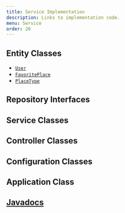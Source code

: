 ```yaml
---
title: Service Implementation
description: Links to implementation code.
menu: Service
order: 20
---
```


## Entity Classes

* [`User`](https://github.com/northern-nm-highlights/service/blob/main/src/main/java/edu/cnm/deepdive/nnmhlserver/model/entity/User.java)
* [`FavoritePlace`](https://github.com/northern-nm-highlights/service/blob/main/src/main/java/edu/cnm/deepdive/nnmhlserver/model/entity/FavoritePlace.java)
* [`PlaceType`](https://github.com/northern-nm-highlights/service/blob/main/src/main/java/edu/cnm/deepdive/nnmhlserver/model/entity/PlaceType.java)

## Repository Interfaces

## Service Classes

## Controller Classes

## Configuration Classes

## Application Class

## [Javadocs](apidocs/)
